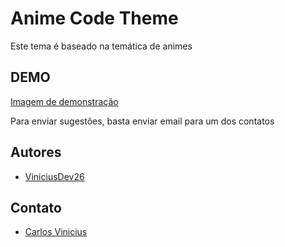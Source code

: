 # Anime Code Theme

Este tema é baseado na temática de animes

## DEMO

[Imagem de demonstração](./images/demo.png)

Para enviar sugestões, basta enviar email para um dos contatos

## Autores

* [ViniciusDev26](https://github.com/ViniciusDev26)

## Contato

* [Carlos Vinicius](mailto:viniciusdev.26@gmail.com)

